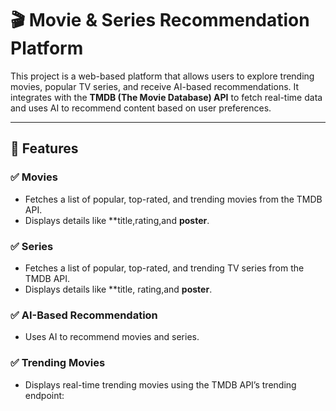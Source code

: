 # 🎬 Movie & Series Recommendation Platform  

This project is a web-based platform that allows users to explore trending movies, popular TV series, and receive AI-based recommendations. It integrates with the **TMDB (The Movie Database) API** to fetch real-time data and uses AI to recommend content based on user preferences.  

---

## 🚀 Features  
### ✅ Movies  
- Fetches a list of popular, top-rated, and trending movies from the TMDB API.  
- Displays details like **title,rating,and **poster**.    

### ✅ Series  
- Fetches a list of popular, top-rated, and trending TV series from the TMDB API.  
- Displays details like **title, rating,and **poster**.  

### ✅ AI-Based Recommendation  
- Uses AI to recommend movies and series. 

### ✅ Trending Movies  
- Displays real-time trending movies using the TMDB API’s trending endpoint:
